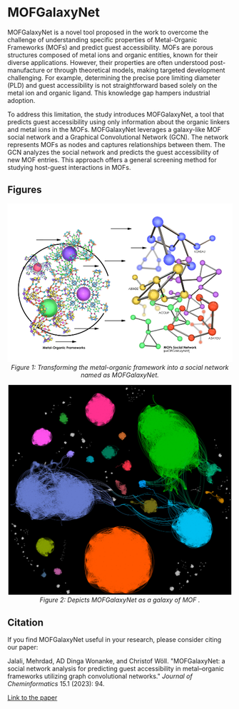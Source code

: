 # MOFGalaxyNet
MOFGalaxyNet is a novel tool proposed in the work to overcome the challenge of understanding specific properties of Metal-Organic Frameworks (MOFs) and predict guest accessibility. MOFs are porous structures composed of metal ions and organic entities, known for their diverse applications. However, their properties are often understood post-manufacture or through theoretical models, making targeted development challenging. For example, determining the precise pore limiting diameter (PLD) and guest accessibility is not straightforward based solely on the metal ion and organic ligand. This knowledge gap hampers industrial adoption. 

To address this limitation, the study introduces MOFGalaxyNet, a tool that predicts guest accessibility using only information about the organic linkers and metal ions in the MOFs. MOFGalaxyNet leverages a galaxy-like MOF social network and a Graphical Convolutional Network (GCN). The network represents MOFs as nodes and captures relationships between them. The GCN analyzes the social network and predicts the guest accessibility of new MOF entries. This approach offers a general screening method for studying host-guest interactions in MOFs.


## Figures

<p align="center">
  <img src="MOFGalaxyNet.png" >
  <br>
  <em>Figure 1: Transforming the metal-organic framework into a social network named as MOFGalaxyNet‎.</em>
</p>

<p align="center">
  <img src="Galaxy4.png" style="width:500px;">
  <br>
  <em>Figure 2: Depicts MOFGalaxyNet as a galaxy of MOF ‎‎.</em>
</p>

## Citation

If you find MOFGalaxyNet useful in your research, please consider citing our paper:

Jalali, Mehrdad, AD Dinga Wonanke, and Christof Wöll. "MOFGalaxyNet: a social network analysis for predicting guest accessibility in metal–organic frameworks utilizing graph convolutional networks." *Journal of Cheminformatics* 15.1 (2023): 94.

[Link to the paper](https://link.springer.com/article/10.1186/s13321-023-00764-2)






